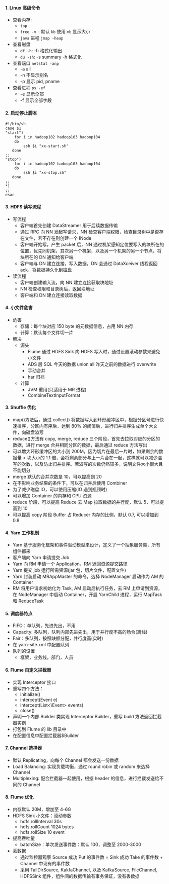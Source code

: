 #### 1. Linux 高级命令

- 查看内存: 
	- `top` 
	- `free -m `:  默认 `kb` 使用 `mb` 显示大小 `
	- `java` 进程 `jmap -heap` 
- 查看磁盘
	- `df -h`: -h 格式化输出
	- `du -sh`:  -s summary -h 格式化
- 查看端口 `netstat -anp` 
	- -a all 
	- -n 不显示别名 
	- -p 显示 pid, pname
- 查看进程 `ps -ef`
	- -e 显示全部
	- -f 显示全部字段

#### 2. 启动停止脚本
```shell
#!/bin/sh
case $1 
"start")
	for i in hadoop102 hadoop103 hadoop104
	do
		ssh $i "xx-start.sh"
   done
;;
"stop")
	for i in hadoop102 hadoop103 hadoop104
	do
		ssh $i "xx-stop.sh"
   done
;;
*)
;;
esac
```
#### 3. HDFS 读写流程
- 写流程
	- 客户端首先创建 DataStreamer 用于后续数据传输
	- 通过 RPC 向 NN 发起写请求，NN 检查客户端权限，检查目录树中是否存在文件，若不存在则创建一个 INode
	- 客户端开始写，产生 packet 后，NN 通过机架感知定位要写入的块所在的位置，优先同机架，其次另一个机架，以及另一个机架的另一个节点，将块所在的 DN 通知给客户端
	- 客户端与 DN 建立连接，写入数据，DN 会通过 DataXceiver 线程返回 ack，将数据持久化到磁盘
- 读流程
	- 客户端创建输入流，向 NN 建立连接获取块地址
	- NN 检查权限和目录树后，返回块地址
	- 客户端和 DN 建立连接读取数据

#### 4. 小文件危害
- 危害
	- 存储：每个块对应 150 byte 的元数据信息，占用 NN 内存
	- 计算：默认每个文件切一片
- 解决
	- 源头
		- Flume 通过 HDFS Sink 向 HDFS 写入时，通过设置滚动参数来避免小文件
		- ADS 层 SQL 今天的数据 union all 昨天之前的数据进行 overwrite
		- 手动合并
		- har 归档
	- 计算
		- JVM 重用(只适用于 MR 进程)
		- CombineTextInputFormat

#### 3. Shuffle 优化

- map()方法后，通过 collect() 将数据写入到环形缓冲区中，根据分区号进行快速排序，分区内有序后，达到 80% 的阈值后，进行归并排序生成单个大文件，向磁盘溢写
- reduce()方法有 copy, merge, reduce 三个阶段，首先去拉取对应的分区的数据，进行 merge 合并相同分区的数据，最后通过 reduce 方法写出
- 可以增大环形缓冲区的大小到 200M，因为切片在最后一片时，如果剩余的数据量 < 块大小的 1.1 倍，会将剩余部分与上一片合在一起，这样就可以减少溢写的次数，以及防止归并排序。若溢写的次数仍然较多，说明文件大小很大且不能切分
- merge 默认的合并次数是 10，可以提高到 20
- 在不影响业务结果的条件下，可以在归并后使用 Combiner
- 为了减少磁盘 IO，可以使用压缩(IO 遇到瓶颈时)
- 可以增加 Container 的内存和 CPU 资源
- reduce 阶段，可以提高 Reduce 去 Map 拉取数据的并行度，默认 5，可以提高到 10
- 可以提高 copy 阶段 Buffer 占 Reducer 内存的比例，默认 0.7, 可以增加到 0.8
#### 4. Yarn 工作机制
- Yarn 基于服务化框架和事件驱动模型来设计，定义了一个抽象服务类，所有组件都来
- 客户端向 Yarn 申请提交 Job
- Yarn 向 RM 申请一个 Application，RM 返回资源提交路径
- Yarn 提交 job 运行所需资源(jar 包，切片文件，配置文件)
- Yarn 封装启动 MRAppMaster 的命令，选择 NodeManager 启动作为 AM 的 Container
- RM 将用户请求初始化为 Task, AM 启动后执行任务，去 RM 上申请到资源，在 NodeManager 中启动 Container，开启 YarnChild 进程，运行 MapTask 和 ReduceTask

#### 5. 调度器特点

- FIFO：单队列，先进先出，不用
- Capacity: 多队列，队列内部先进先出，用于并行度不高的场合(离线)
- Fair：多队列，按照缺额分配，并行度高(实时)
- 在 yarn-site.xml 中配置队列
- 队列的设置
	- 框架，业务线，部门，人员

#### 6. Flume 自定义拦截器

- 实现 Interceptor 接口
- 重写四个方法：
	- initialize()
	- intercept(Event e)
	- intercept(List<\Event> events)
	- close()
- 声明一个内部 Builder 类实现 Interceptor.Builder，重写 build 方法返回拦截器实例
- 打包到 Flume 的 lib 目录中
- 在配置信息中配置拦截器$Builder

#### 7. Channel 选择器

- 默认 Replicating，向每个 Channel 都会发送一份数据
- Load Balancing: 实现负载均衡，通过 round robin 或 random 来选择 Channel
- Multiplexing: 配合拦截器一起使用，根据 header 的信息，进行拦截发送给不同的 Channel

#### 8. Flume 优化

- 内存默认 20M，增加至 4-6G
- HDFS Sink 小文件：滚动参数
	- hdfs.rollInterval 30s
	- hdfs.rollCount 1024 bytes
	- hdfs.rollSize 10 event
- 提高吞吐量
	- batchSize：单次发送事件数：默认 100，调整至 2000-3000
- 丢数据
	- 通过监控器观察 Source 成功 Put 的事件数 = Sink 成功 Take 的事件数 + Channel 中现有的事件数
	- 采用 TailDirSource, KakfaChannel, 以及 KafkaSource, FileChannel, HDFSSink 组件，组件间的数据传输有事务保证，没有丢数据